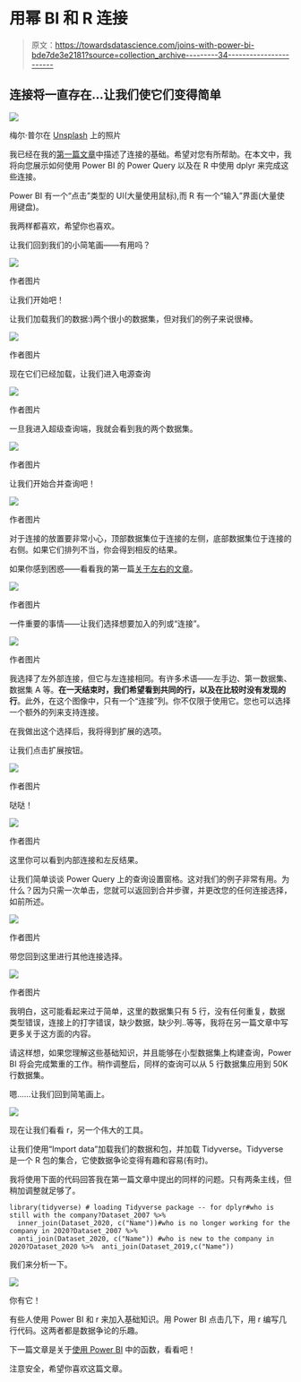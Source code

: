 # 用幂 BI 和 R 连接

> 原文：<https://towardsdatascience.com/joins-with-power-bi-bde7de3e2181?source=collection_archive---------34----------------------->

## 连接将一直存在…让我们使它们变得简单

![](img/eff2f838507ead0f03b41a2719f1baac.png)

梅尔·普尔在 [Unsplash](https://unsplash.com?utm_source=medium&utm_medium=referral) 上的照片

我已经在我的[第一篇文章](https://medium.com/@The_Data_Kitchen/get-to-know-some-data-set-joins-42e2aa6f5785?source=friends_link&sk=d37f7db7a6c1473198ba89fe3acf1608)中描述了连接的基础。希望对您有所帮助。在本文中，我将向您展示如何使用 Power BI 的 Power Query 以及在 R 中使用 dplyr 来完成这些连接。

Power BI 有一个“点击”类型的 UI(大量使用鼠标),而 R 有一个“输入”界面(大量使用键盘)。

我两样都喜欢，希望你也喜欢。

让我们回到我们的小简笔画——有用吗？

![](img/c4bb76d1edd2bc52876f3f51dffbd967.png)

作者图片

让我们开始吧！

让我们加载我们的数据:)两个很小的数据集，但对我们的例子来说很棒。

![](img/509d92328d79ff04de4929e177673ad2.png)

作者图片

现在它们已经加载，让我们进入电源查询

![](img/a3a81ec195a05ed415cb265c689ca316.png)

作者图片

一旦我进入超级查询端，我就会看到我的两个数据集。

![](img/4bda98f255e6f59a717ad84cd72c25a3.png)

作者图片

让我们开始合并查询吧！

![](img/c1d867dbb6cc3afe2d27b592564523e4.png)

作者图片

对于连接的放置要非常小心，顶部数据集位于连接的左侧，底部数据集位于连接的右侧。如果它们排列不当，你会得到相反的结果。

如果你感到困惑——看看我的第一篇[关于左右的文章](https://medium.com/@The_Data_Kitchen/get-to-know-some-data-set-joins-42e2aa6f5785?source=friends_link&sk=d37f7db7a6c1473198ba89fe3acf1608)。

![](img/c14e9cb0002765992d990ea79c64e92d.png)

作者图片

一件重要的事情——让我们选择想要加入的列或“连接”。

![](img/96f50594b5f096c3eb653f1f123a4aa9.png)

作者图片

我选择了左外部连接，但它与左连接相同。有许多术语——左手边、第一数据集、数据集 A 等。**在一天结束时，我们希望看到共同的行，以及在比较时没有发现的行**。此外，在这个图像中，只有一个“连接”列。你不仅限于使用它。您也可以选择一个额外的列来支持连接。

在我做出这个选择后，我将得到扩展的选项。

让我们点击扩展按钮。

![](img/68373ec5db6b4db614e3eedfd32020fa.png)

作者图片

哒哒！

![](img/345dc9ca037af3085dade129cb272b26.png)

作者图片

这里你可以看到内部连接和左反结果。

让我们简单谈谈 Power Query 上的查询设置窗格。这对我们的例子非常有用。为什么？因为只需一次单击，您就可以返回到合并步骤，并更改您的任何连接选择，如前所述。

![](img/6b1f4d4ded5331f02d877e09760c0c12.png)

作者图片

带您回到这里进行其他连接选择。

![](img/174ad253ae4c1eb4620539e57a4b91ca.png)

作者图片

我明白，这可能看起来过于简单，这里的数据集只有 5 行，没有任何重复，数据类型错误，连接上的打字错误，缺少数据，缺少列..等等，我将在另一篇文章中写更多关于这方面的内容。

请这样想，如果您理解这些基础知识，并且能够在小型数据集上构建查询，Power BI 将会完成繁重的工作。稍作调整后，同样的查询可以从 5 行数据集应用到 50K 行数据集。

嗯……让我们回到简笔画上。

![](img/11b4138b1ae672a4569f5a08b4e5a678.png)

现在让我们看看 r，另一个伟大的工具。

让我们使用“Import data”加载我们的数据和包，并加载 Tidyverse。Tidyverse 是一个 R 包的集合，它使数据争论变得有趣和容易(有时)。

我将使用下面的代码回答我在第一篇文章中提出的同样的问题。只有两条主线，但稍加调整就足够了。

```
library(tidyverse) # loading Tidyverse package -- for dplyr#who is still with the company?Dataset_2007 %>% 
  inner_join(Dataset_2020, c("Name"))#who is no longer working for the company in 2020?Dataset_2007 %>% 
  anti_join(Dataset_2020, c("Name")) #who is new to the company in 2020?Dataset_2020 %>%  anti_join(Dataset_2019,c("Name"))
```

我们来分析一下。

![](img/4ab6d4e807932f2d94770770d9ea0a1d.png)

你有它！

有些人使用 Power BI 和 r 来加入基础知识。用 Power BI 点击几下，用 r 编写几行代码。这两者都是数据争论的乐趣。

下一篇文章是关于[使用 Power BI](https://medium.com/@The_Data_Kitchen/functions-in-power-bi-56e9e11e4669?source=friends_link&sk=32f65f6e5196dbd96ed43a53584ad2fc) 中的函数，看看吧！

注意安全，希望你喜欢这篇文章。